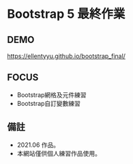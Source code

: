 # Bootstrap 5 最終作業

## DEMO
https://ellentyyu.github.io/bootstrap_final/

## FOCUS
* Bootstrap網格及元件練習
* Bootstrap自訂變數練習

## 備註
* 2021.06 作品。
* 本網站僅供個人練習作品使用。
